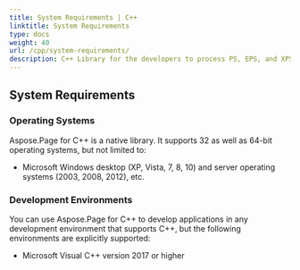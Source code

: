 ```yaml
---
title: System Requirements | C++
linktitle: System Requirements
type: docs
weight: 40
url: /cpp/system-requirements/
description: C++ Library for the developers to process PS, EPS, and XPS files. Learn system requirements to start using Aspose.Page API solution for C++.
---
```


## **System Requirements**
### **Operating Systems**
Aspose.Page for C++ is a native library. It supports 32 as well as 64-bit operating systems, but not limited to:

- Microsoft Windows desktop (XP, Vista, 7, 8, 10) and server operating systems (2003, 2008, 2012), etc.
### **Development Environments**
You can use Aspose.Page for C++ to develop applications in any development environment that supports C++, but the following environments are explicitly supported:

- Microsoft Visual C++ version 2017 or higher
